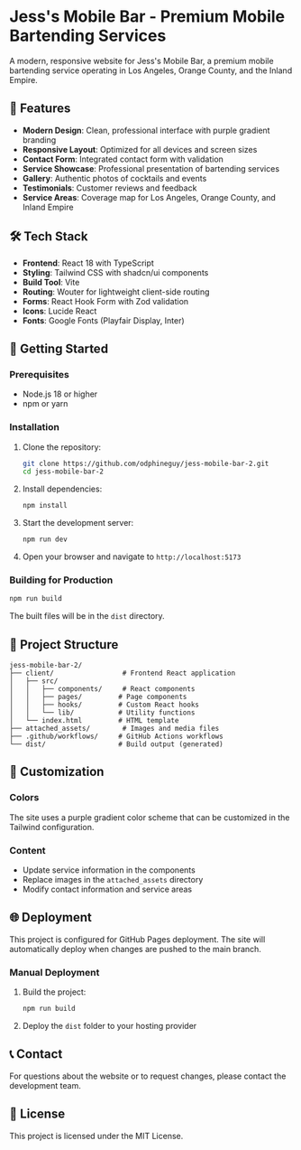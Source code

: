 # Jess's Mobile Bar - Premium Mobile Bartending Services

A modern, responsive website for Jess's Mobile Bar, a premium mobile bartending service operating in Los Angeles, Orange County, and the Inland Empire.

## 🌟 Features

- **Modern Design**: Clean, professional interface with purple gradient branding
- **Responsive Layout**: Optimized for all devices and screen sizes
- **Contact Form**: Integrated contact form with validation
- **Service Showcase**: Professional presentation of bartending services
- **Gallery**: Authentic photos of cocktails and events
- **Testimonials**: Customer reviews and feedback
- **Service Areas**: Coverage map for Los Angeles, Orange County, and Inland Empire

## 🛠️ Tech Stack

- **Frontend**: React 18 with TypeScript
- **Styling**: Tailwind CSS with shadcn/ui components
- **Build Tool**: Vite
- **Routing**: Wouter for lightweight client-side routing
- **Forms**: React Hook Form with Zod validation
- **Icons**: Lucide React
- **Fonts**: Google Fonts (Playfair Display, Inter)

## 🚀 Getting Started

### Prerequisites

- Node.js 18 or higher
- npm or yarn

### Installation

1. Clone the repository:
   ```bash
   git clone https://github.com/odphineguy/jess-mobile-bar-2.git
   cd jess-mobile-bar-2
   ```

2. Install dependencies:
   ```bash
   npm install
   ```

3. Start the development server:
   ```bash
   npm run dev
   ```

4. Open your browser and navigate to `http://localhost:5173`

### Building for Production

```bash
npm run build
```

The built files will be in the `dist` directory.

## 📁 Project Structure

```
jess-mobile-bar-2/
├── client/                 # Frontend React application
│   ├── src/
│   │   ├── components/     # React components
│   │   ├── pages/         # Page components
│   │   ├── hooks/         # Custom React hooks
│   │   └── lib/           # Utility functions
│   └── index.html         # HTML template
├── attached_assets/        # Images and media files
├── .github/workflows/     # GitHub Actions workflows
└── dist/                  # Build output (generated)
```

## 🎨 Customization

### Colors
The site uses a purple gradient color scheme that can be customized in the Tailwind configuration.

### Content
- Update service information in the components
- Replace images in the `attached_assets` directory
- Modify contact information and service areas

## 🌐 Deployment

This project is configured for GitHub Pages deployment. The site will automatically deploy when changes are pushed to the main branch.

### Manual Deployment

1. Build the project:
   ```bash
   npm run build
   ```

2. Deploy the `dist` folder to your hosting provider

## 📞 Contact

For questions about the website or to request changes, please contact the development team.

## 📄 License

This project is licensed under the MIT License.
